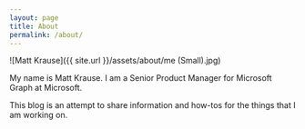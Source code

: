 ```yaml
---
layout: page
title: About
permalink: /about/
---
```


![Matt Krause]({{ site.url }}/assets/about/me (Small).jpg)

My name is Matt Krause. I am a Senior Product Manager for Microsoft Graph at Microsoft.

This blog is an attempt to share information and how-tos for the things that I am working on.
